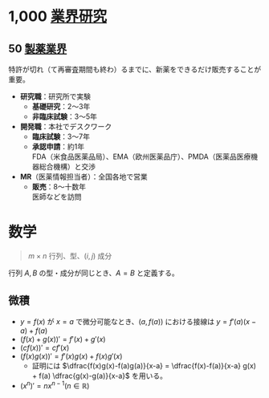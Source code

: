 # 1,000 [業界研究](https://www.amazon.co.jp/dp/4492973303)

## 50 [製薬業界](https://www.amazon.co.jp/dp/4297121581)

特許が切れ（て再審査期間も終わ）るまでに、新薬をできるだけ販売することが重要。

- **研究職**：研究所で実験
  - **基礎研究**：2〜3年
  - **非臨床試験**：3〜5年
- **開発職**：本社でデスクワーク
  - **臨床試験**：3〜7年
  - **承認申請**：約1年<br>FDA（米食品医薬品局）、EMA（欧州医薬品庁）、PMDA（医薬品医療機器総合機構）と交渉
- **MR**（医薬情報担当者）：全国各地で営業
  - **販売**：8〜十数年<br>医師などを訪問

# 数学

> $m×n$ 行列、型、$(i,j)$ 成分

行列 $A,B$ の型・成分が同じとき、$A=B$ と定義する。

## 微積

- $y=f(x)$ が $x=a$ で微分可能なとき、$(a,f(a))$ における接線は $y = f'(a)(x-a)+f(a)$
- $(f(x)+g(x))' = f'(x)+g'(x)$
- $(cf(x))' = cf'(x)$
- $(f(x)g(x))' = f'(x)g(x)+f(x)g'(x)$
  - 証明には $\dfrac{f(x)g(x)-f(a)g(a)}{x-a} = \dfrac{f(x)-f(a)}{x-a} g(x) + f(a) \dfrac{g(x)-g(a)}{x-a}$ を用いる。
- $(x^n)' = nx^{n-1}　(n∈\mathbb{R})$

